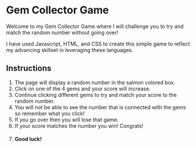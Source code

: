 # Gem Collector Game

Welcome to my Gem Collector Game where I will challenge you to try and match the random number without going over!

I have used Javascript, HTML, and CSS to create this simple game to reflect my advancing skillset in leveraging these languages.

## Instructions

1. The page will display a random number in the salmon colored box.
1. Click on one of the 4 gems and your score will increase.
1. Continue clicking different gems to try and match your score to the random number.
1. You will not be able to see the number that is connected with the gems so remember what you click!
1. If you go over then you will lose that game.
1. If your score matches the number you win!  Congrats!
1. #### Good luck!